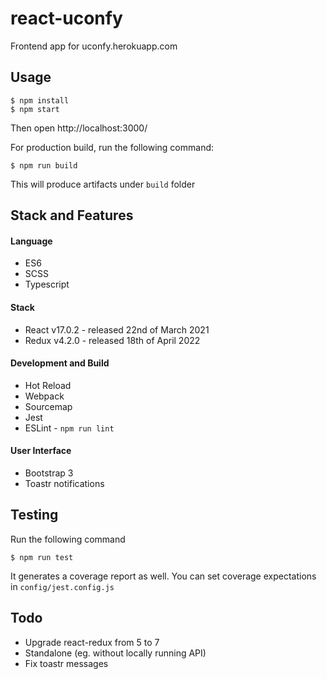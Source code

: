 # react-uconfy

Frontend app for uconfy.herokuapp.com

## Usage
```
$ npm install
$ npm start
```

Then open http://localhost:3000/

For production build, run the following command:

```
$ npm run build
```

This will produce artifacts under ``build`` folder

## Stack and Features

#### Language
- ES6
- SCSS
- Typescript

#### Stack
- React v17.0.2 - released 22nd of March 2021
- Redux v4.2.0 - released 18th of April 2022

#### Development and Build
- Hot Reload
- Webpack
- Sourcemap
- Jest
- ESLint - ``npm run lint``

#### User Interface
- Bootstrap 3
- Toastr notifications

## Testing

Run the following command

```
$ npm run test
``` 

It generates a coverage report as well. You can set coverage expectations in ``config/jest.config.js``


## Todo

- Upgrade react-redux from 5 to 7
- Standalone (eg. without locally running API)
- Fix toastr messages
